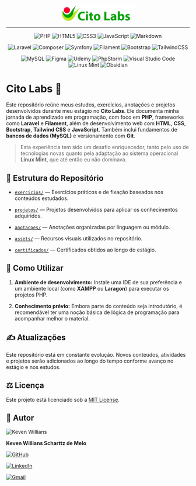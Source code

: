 <div align="center">
  <img src="./assets/cito-labs-logo.png" alt="Logo do Cito Labs" width="200"/>
</div>

---
<div align="center">

<!-- Linguagens -->
![PHP](https://img.shields.io/badge/php-%23777BB4.svg?style=for-the-badge&logo=php&logoColor=white)
![HTML5](https://img.shields.io/badge/html5-%23E34F26.svg?style=for-the-badge&logo=html5&logoColor=white)
![CSS3](https://img.shields.io/badge/css3-%231572B6.svg?style=for-the-badge&logo=css3&logoColor=white)
![JavaScript](https://img.shields.io/badge/javascript-%23323330.svg?style=for-the-badge&logo=javascript&logoColor=%23F7DF1E)
![Markdown](https://img.shields.io/badge/markdown-%23000000.svg?style=for-the-badge&logo=markdown&logoColor=white)

<!-- Frameworks -->
![Laravel](https://img.shields.io/badge/laravel-%23FF2D20.svg?style=for-the-badge&logo=laravel&logoColor=white)
![Composer](https://img.shields.io/badge/composer-000000?style=for-the-badge&logo=composer&logoColor=white)
![Symfony](https://img.shields.io/badge/symfony-%23000000.svg?style=for-the-badge&logo=symfony&logoColor=white)
![Filament](https://img.shields.io/badge/Filament-FFAA00?style=for-the-badge&logoColor=%23000000)
![Bootstrap](https://img.shields.io/badge/bootstrap-%238511FA.svg?style=for-the-badge&logo=bootstrap&logoColor=white)
![TailwindCSS](https://img.shields.io/badge/tailwindcss-%2338B2AC.svg?style=for-the-badge&logo=tailwind-css&logoColor=white)

<!-- Ferramentas e Plataformas -->
![MySQL](https://img.shields.io/badge/mysql-4479A1.svg?style=for-the-badge&logo=mysql&logoColor=white)
![Figma](https://img.shields.io/badge/figma-%23F24E1E.svg?style=for-the-badge&logo=figma&logoColor=white)
![Udemy](https://img.shields.io/badge/Udemy-A435F0?style=for-the-badge&logo=Udemy&logoColor=white)
![PhpStorm](https://img.shields.io/badge/phpstorm-143?style=for-the-badge&logo=phpstorm&logoColor=black&color=black&labelColor=darkorchid)
![Visual Studio Code](https://img.shields.io/badge/Visual%20Studio%20Code-0078d7.svg?style=for-the-badge&logo=visual-studio-code&logoColor=white)
![Linux Mint](https://img.shields.io/badge/Linux%20Mint-87CF3E?style=for-the-badge&logo=Linux%20Mint&logoColor=white)
![Obsidian](https://img.shields.io/badge/Obsidian-%23483699.svg?style=for-the-badge&logo=obsidian&logoColor=white)

</div>

# Cito Labs 🔬

Este repositório reúne meus estudos, exercícios, anotações e projetos desenvolvidos durante meu estágio no **Cito Labs**. Ele documenta minha jornada de aprendizado em programação, com foco em **PHP**, frameworks como **Laravel** e **Filament**, além de desenvolvimento web com **HTML**, **CSS**, **Bootstrap**, **Tailwind CSS** e **JavaScript**. Também inclui fundamentos de **bancos de dados (MySQL)** e versionamento com **Git**.

> Esta experiência tem sido um desafio enriquecedor, tanto pelo uso de tecnologias novas quanto pela adaptação ao sistema operacional **Linux Mint**, que até então eu não dominava.

## 📁 Estrutura do Repositório

- [`exercicios/`](exercicios) — Exercícios práticos e de fixação baseados nos conteúdos estudados.  

- [`projetos/`](projetos) — Projetos desenvolvidos para aplicar os conhecimentos adquiridos.  

- [`anotacoes/`](anotacoes) — Anotações organizadas por linguagem ou módulo.  

- [`assets/`](assets) — Recursos visuais utilizados no repositório.  

- [`certificados/`](certificados) — Certificados obtidos ao longo do estágio.  

## 🚀 Como Utilizar

1. **Ambiente de desenvolvimento:** Instale uma IDE de sua preferência e um ambiente local (como **XAMPP** ou **Laragon**) para executar os projetos PHP.  

2. **Conhecimento prévio:** Embora parte do conteúdo seja introdutório, é recomendável ter uma noção básica de lógica de programação para acompanhar melhor o material.

## ✍️ Atualizações

Este repositório está em constante evolução. Novos conteúdos, atividades e projetos serão adicionados ao longo do tempo conforme avanço no estágio e nos estudos.

## ⚖️ Licença

Este projeto está licenciado sob a [MIT License](LICENSE).

## 👤 Autor

<img src="https://avatars.githubusercontent.com/u/149530293?s=400&u=0b592ae0904b7e03854899df31f95d073194f9cf&v=4" width="100px;" alt="Keven Willians"/>

**Keven Willians Scharttz de Melo**

[![GitHub](https://img.shields.io/badge/-kevenscharttz-black?style=flat-square&logo=GitHub&logoColor=white)](https://github.com/kevenscharttz)  

[![LinkedIn](https://img.shields.io/badge/-kevenscharttz-blue?style=flat-square&logo=Linkedin&logoColor=white)](https://www.linkedin.com/in/kevenscharttz/)  

[![Gmail](https://img.shields.io/badge/-kevenscha@gmail.com-c14438?style=flat-square&logo=Gmail&logoColor=white)](mailto:kevenscha@gmail.com)
